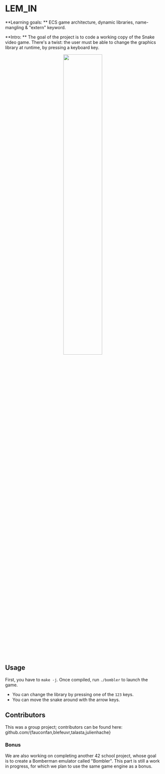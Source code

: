 # LEM_IN

**Learning goals: ** ECS game architecture, dynamic libraries, name-mangling & "extern" keyword.

**Intro: ** The goal of the project is to code a working copy of the Snake video game. There's a twist: the user must be able to change the graphics library at runtime, by pressing a keyboard key.

<p align="center"><img src="https://media.giphy.com/media/LQiRjiZjUC6b02NaMW/giphy.gif" width="50%" height="50%"></p>

## Usage

First, you have to  `make -j`. Once compiled, run `./bombler` to launch the game.
- You can change the library by pressing one of the `123` keys.
- You can move the snake around with the arrow keys.

## Contributors
This was a group project; contributors can be found here: github.com/{fauconfan,blefeuvr,talasta,julienhache}

### Bonus
We are also working on completing another 42 school project, whose goal is to create a Bomberman emulator called "Bombler". This part is still a work in progress, for which we plan to use the same game engine as a bonus.
